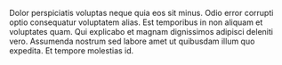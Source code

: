 Dolor perspiciatis voluptas neque quia eos sit minus. Odio error corrupti optio consequatur voluptatem alias. Est temporibus in non aliquam et voluptates quam. Qui explicabo et magnam dignissimos adipisci deleniti vero. Assumenda nostrum sed labore amet ut quibusdam illum quo expedita. Et tempore molestias id.
